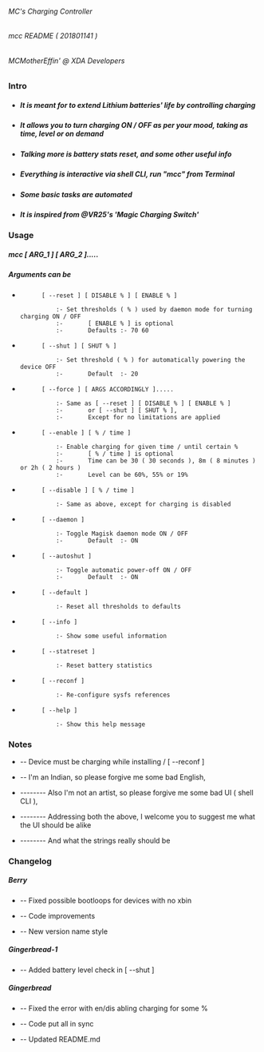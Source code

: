 ###### MC's Charging Controller
###### mcc README ( 201801141 )
###### MCMotherEffin' @ XDA Developers

### Intro

* ##### It is meant for to extend Lithium batteries' life by controlling charging

* ##### It allows you to turn charging ON / OFF as per your mood, taking as time, level or on demand

* ##### Talking more is battery stats reset, and some other useful info

* ##### Everything is interactive via shell CLI, run "mcc" from Terminal

* ##### Some basic tasks are automated

* ##### It is inspired from @VR25's 'Magic Charging Switch'

### Usage

##### mcc [ ARG_1 ] [ ARG_2 ].....

##### Arguments can be

*           [ --reset ] [ DISABLE % ] [ ENABLE % ]

                :- Set thresholds ( % ) used by daemon mode for turning charging ON / OFF
                :-       [ ENABLE % ] is optional
                :-       Defaults :- 70 60

*           [ --shut ] [ SHUT % ]

                :- Set threshold ( % ) for automatically powering the device OFF
                :-       Default  :- 20

*           [ --force ] [ ARGS ACCORDINGLY ].....

                :- Same as [ --reset ] [ DISABLE % ] [ ENABLE % ]
                :-       or [ --shut ] [ SHUT % ],
                :-       Except for no limitations are applied

*           [ --enable ] [ % / time ]

                :- Enable charging for given time / until certain % 
                :-       [ % / time ] is optional
                :-       Time can be 30 ( 30 seconds ), 8m ( 8 minutes ) or 2h ( 2 hours )
                :-       Level can be 60%, 55% or 19%

*           [ --disable ] [ % / time ]

                :- Same as above, except for charging is disabled

*           [ --daemon ]

                :- Toggle Magisk daemon mode ON / OFF
                :-       Default  :- ON

*           [ --autoshut ]

                :- Toggle automatic power-off ON / OFF
                :-       Default  :- ON

*           [ --default ]

                :- Reset all thresholds to defaults

*           [ --info ]

                :- Show some useful information

*           [ --statreset ]

                :- Reset battery statistics

*           [ --reconf ]

                :- Re-configure sysfs references

*           [ --help ]

                :- Show this help message

### Notes

*  --  Device must be charging while installing / [ --reconf ]

*  --  I'm an Indian, so please forgive me some bad English,
*  --------  Also I'm not an artist, so please forgive me some bad UI ( shell CLI ),
*  --------  Addressing both the above, I welcome you to suggest me what the UI should be alike
*  --------  And what the strings really should be

### Changelog

##### Berry

*  --  Fixed possible bootloops for devices with no xbin

*  --  Code improvements

*  --  New version name style

##### Gingerbread-1

*  --  Added battery level check in [ --shut ]

##### Gingerbread

*  --  Fixed the error with en/dis abling charging for some %

*  --  Code put all in sync

*  --  Updated README.md

